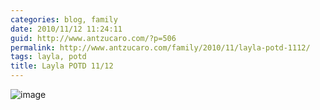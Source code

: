 ```yaml
---
categories: blog, family
date: 2010/11/12 11:24:11
guid: http://www.antzucaro.com/?p=506
permalink: http://www.antzucaro.com/family/2010/11/layla-potd-1112/
tags: layla, potd
title: Layla POTD 11/12
---
```

<img style="display: block; margin-right: auto; margin-left: auto;" src="http://media.antzucaro.com/uploads/2010/11/wpid-IMG_20101112_080012.jpg" alt="image" />